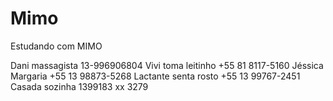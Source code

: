 # Mimo
 Estudando com MIMO

Dani massagista 13-996906804
Vivi toma leitinho +55 81 8117-5160
Jéssica Margaria +55 13 98873-5268
Lactante senta rosto +55 13 99767-2451
Casada sozinha 1399183 xx 3279
